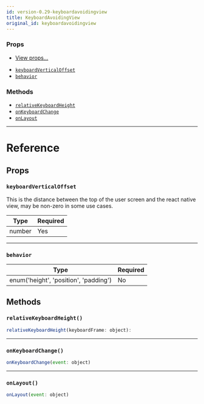 ```yaml
---
id: version-0.29-keyboardavoidingview
title: KeyboardAvoidingView
original_id: keyboardavoidingview
---
```

### Props

* [View props...](view.md#props)
- [`keyboardVerticalOffset`](keyboardavoidingview.md#keyboardverticaloffset)
- [`behavior`](keyboardavoidingview.md#behavior)




### Methods

- [`relativeKeyboardHeight`](keyboardavoidingview.md#relativekeyboardheight)
- [`onKeyboardChange`](keyboardavoidingview.md#onkeyboardchange)
- [`onLayout`](keyboardavoidingview.md#onlayout)




---

# Reference

## Props

### `keyboardVerticalOffset`

This is the distance between the top of the user screen and the react native view,
may be non-zero in some use cases.

| Type | Required |
| - | - |
| number | Yes |




---

### `behavior`



| Type | Required |
| - | - |
| enum('height', 'position', 'padding') | No |






## Methods

### `relativeKeyboardHeight()`

```javascript
relativeKeyboardHeight(keyboardFrame: object): 
```



---

### `onKeyboardChange()`

```javascript
onKeyboardChange(event: object)
```



---

### `onLayout()`

```javascript
onLayout(event: object)
```



